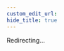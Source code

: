 ```yaml
---
custom_edit_url:
hide_title: true
---
```


Redirecting...

<head>
  <meta http-equiv="refresh" content="1; url=/pages/configs/common-versions_json" />
</head>
